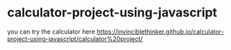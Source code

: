 # calculator-project-using-javascript

you can try the calculator here https://invinciblethinker.github.io/calculator-project-using-javascript/calculator%20project/
